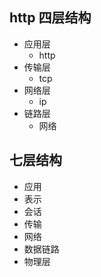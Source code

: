 ## http 四层结构
 - 应用层
    - http
 - 传输层
    - tcp
 - 网络层
    - ip
 - 链路层
    - 网络

## 七层结构
 - 应用
 - 表示
 - 会话
 - 传输
 - 网络
 - 数据链路
 - 物理层